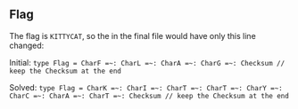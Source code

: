 ## Flag

The flag is `KITTYCAT`, so the in the final file would have only this line changed:

Initial:
`type Flag = CharF =~: CharL =~: CharA =~: CharG =~: Checksum // keep the Checksum at the end`

Solved:
`type Flag = CharK =~: CharI =~: CharT =~: CharT =~: CharY =~: CharC =~: CharA =~: CharT =~: Checksum // keep the Checksum at the end`

